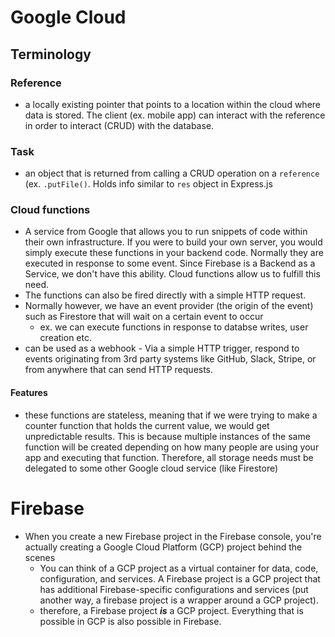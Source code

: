 
# Google Cloud
## Terminology
### Reference 
- a locally existing pointer that points to a location within the cloud where data is stored. The client (ex. mobile app) can interact with the reference in order to interact (CRUD) with the database.

### Task 
- an object that is returned from calling a CRUD operation on a `reference` (ex. `.putFile()`. Holds info similar to `res` object in Express.js

### Cloud functions
- A service from Google that allows you to run snippets of code within their own infrastructure. If you were to build your own server, you would simply execute these functions in your backend code. Normally they are executed in response to some event. Since Firebase is a Backend as a Service, we don't have this ability. Cloud functions allow us to fulfill this need.
- The functions can also be fired directly with a simple HTTP request.
- Normally however, we have an event provider (the origin of the event) such as Firestore that will wait on a certain event to occur 
	- ex. we can execute functions in response to databse writes, user creation etc.
- can be used as a webhook - Via a simple HTTP trigger, respond to events originating from 3rd party systems like GitHub, Slack, Stripe, or from anywhere that can send HTTP requests.

#### Features
- these functions are stateless, meaning that if we were trying to make a counter function that holds the current value, we would get unpredictable results. This is because multiple instances of the same function will be created depending on how many people are using your app and executing that function. Therefore, all storage needs must be delegated to some other Google cloud service (like Firestore) 

# Firebase
- When you create a new Firebase project in the Firebase console, you're actually creating a Google Cloud Platform (GCP) project behind the scenes
	- You can think of a GCP project as a virtual container for data, code, configuration, and services. A Firebase project is a GCP project that has additional Firebase-specific configurations and services (put another way, a firebase project is a wrapper around a GCP project). 
	- therefore, a Firebase project ***is*** a GCP project. Everything that is possible in GCP is also possible in Firebase.
